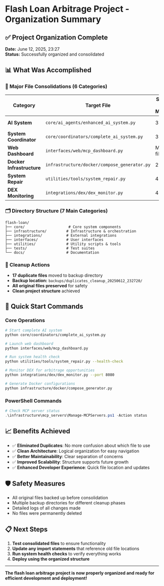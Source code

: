 # Flash Loan Arbitrage Project - Organization Summary

## ✅ Project Organization Complete

**Date:** June 12, 2025, 23:27  
**Status:** Successfully organized and consolidated

## 📊 What Was Accomplished

### 🔄 Major File Consolidations (6 Categories)

| Category | Target File | Source Files Merged | Status |
|----------|-------------|-------------------|---------|
| **AI System** | `core/ai_agents/enhanced_ai_system.py` | 3 files | ✅ Complete |
| **System Coordinator** | `core/coordinators/complete_ai_system.py` | 3 files | ✅ Complete |
| **Web Dashboard** | `interfaces/web/mcp_dashboard.py` | Multiple files | ✅ Complete |
| **Docker Infrastructure** | `infrastructure/docker/compose_generator.py` | 2 files | ✅ Complete |
| **System Repair** | `utilities/tools/system_repair.py` | 4 files | ✅ Complete |
| **DEX Monitoring** | `integrations/dex/dex_monitor.py` | 4 files | ✅ Complete |

### 🗂️ Directory Structure (7 Main Categories)

```
flash-loan/
├── core/                    # Core system components
├── infrastructure/         # Infrastructure & orchestration  
├── integrations/           # External integrations
├── interfaces/             # User interfaces
├── utilities/              # Utility scripts & tools
├── tests/                  # Test suites
└── docs/                   # Documentation
```

### 🧹 Cleanup Actions

- **17 duplicate files** moved to backup directory
- **Backup location:** `backups/duplicates_cleanup_20250612_232720/`
- **All original files preserved** for safety
- **Clean project structure** achieved

## 🚀 Quick Start Commands

### Core Operations
```bash
# Start complete AI system
python core/coordinators/complete_ai_system.py

# Launch web dashboard  
python interfaces/web/mcp_dashboard.py

# Run system health check
python utilities/tools/system_repair.py --health-check

# Monitor DEX for arbitrage opportunities
python integrations/dex/dex_monitor.py --port 8080

# Generate Docker configurations
python infrastructure/docker/compose_generator.py
```

### PowerShell Commands
```powershell
# Check MCP server status
.\infrastructure\mcp_servers\Manage-MCPServers.ps1 -Action status
```

## 📈 Benefits Achieved

- ✅ **Eliminated Duplicates**: No more confusion about which file to use
- ✅ **Clean Architecture**: Logical organization for easy navigation
- ✅ **Better Maintainability**: Clear separation of concerns
- ✅ **Improved Scalability**: Structure supports future growth
- ✅ **Enhanced Developer Experience**: Quick file location and updates

## 🛡️ Safety Measures

- All original files backed up before consolidation
- Multiple backup directories for different cleanup phases
- Detailed logs of all changes made
- No files were permanently deleted

## 📋 Next Steps

1. **Test consolidated files** to ensure functionality
2. **Update any import statements** that reference old file locations  
3. **Run system health checks** to verify everything works
4. **Deploy using the organized structure**

---

**The flash loan arbitrage project is now properly organized and ready for efficient development and deployment!**

